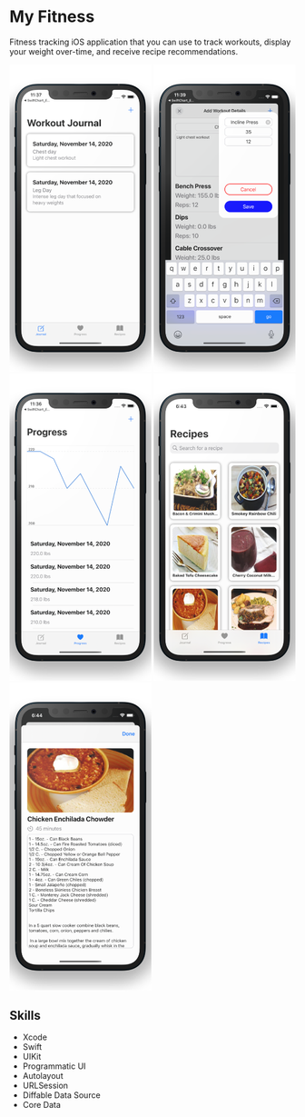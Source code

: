 # My Fitness

Fitness tracking iOS application that you can use to track workouts, display your weight over-time, and receive recipe recommendations.

<p float="left">
  <img src="https://github.com/jdkouris/MyFitness/blob/master/Workouts.png" width="250">
  <img src="https://github.com/jdkouris/MyFitness/blob/master/AddExercise.png" width="250">
  <img src="https://github.com/jdkouris/MyFitness/blob/master/Progress.png" width="250">
  <img src="https://github.com/jdkouris/MyFitness/blob/master/Recipes.png" width="250">
  <img src="https://github.com/jdkouris/MyFitness/blob/master/RecipeDetails.png" width="250">
</p>

## Skills
- Xcode
- Swift
- UIKit
- Programmatic UI
- Autolayout
- URLSession
- Diffable Data Source
- Core Data
